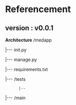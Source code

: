 # Referencement

## version : v0.0.1

**Architecture**
/medapp

   |--- init.py

   |--- manage.py

   |--- requirements.txt

   |--- /tests

          |--

   |--- /main
